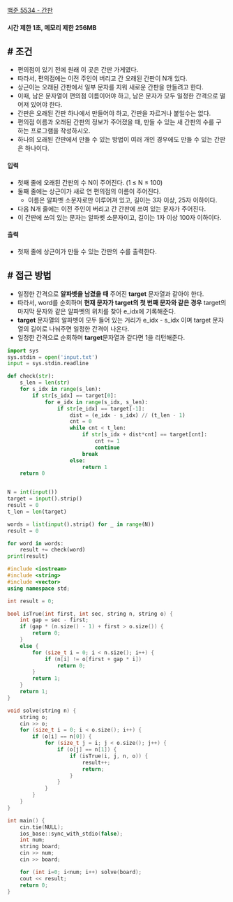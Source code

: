 
[백준 5534 - 간판](https://www.acmicpc.net/problem/5534)

#### **시간 제한 1초, 메모리 제한 256MB**

## **# 조건**

- 편의점이 있기 전에 원래 이 곳은 간판 가게였다. 
- 따라서, 편의점에는 이전 주인이 버리고 간 오래된 간판이 N개 있다. 
- 상근이는 오래된 간판에서 일부 문자를 지워 새로운 간판을 만들려고 한다. 
- 이때, 남은 문자열이 편의점 이름이어야 하고, 남은 문자가 모두 일정한 간격으로 떨어져 있어야 한다. 
- 간판은 오래된 간판 하나에서 만들어야 하고, 간판을 자르거나 붙일수는 없다.
- 편의점 이름과 오래된 간판의 정보가 주어졌을 때, 만들 수 있는 새 간판의 수를 구하는 프로그램을 작성하시오. 
- 하나의 오래된 간판에서 만들 수 있는 방법이 여러 개인 경우에도 만들 수 있는 간판은 하나이다.

#### **입력**
- 첫째 줄에 오래된 간판의 수 N이 주어진다. (1 ≤ N ≤ 100) 
- 둘째 줄에는 상근이가 새로 연 편의점의 이름이 주어진다. 
	- 이름은 알파벳 소문자로만 이루어져 있고, 길이는 3자 이상, 25자 이하이다. 
- 다음 N개 줄에는 이전 주인이 버리고 간 간판에 쓰여 있는 문자가 주어진다. 
- 이 간판에 쓰여 있는 문자는 알파벳 소문자이고, 길이는 1자 이상 100자 이하이다.

#### **출력**
- 첫재 줄에 상근이가 만들 수 있는 간판의 수를 출력한다.

## **# 접근 방법**

- 일정한 간격으로 **알파벳을 남겼을 때** 주어진 **target** 문자열과 같아야 한다.
- 따라서, word를 순회하며 **현재 문자가 target의 첫 번째 문자와 같은 경우** target의 마지막 문자와 같은 알파벳의 위치를 찾아 e_idx에 기록해준다.
- **target** 문자열의 알파벳이 모두 들어 있는 거리가 e_idx - s_idx 이며 target 문자열의 길이로 나눠주면 일정한 간격이 나온다.
- 일정한 간격으로 순회하며 **target**문자열과 같다면 1을 리턴해준다.

```python
import sys
sys.stdin = open('input.txt')
input = sys.stdin.readline

def check(str):
    s_len = len(str)
    for s_idx in range(s_len):
        if str[s_idx] == target[0]:
            for e_idx in range(s_idx, s_len):
                if str[e_idx] == target[-1]:
                    dist = (e_idx - s_idx) // (t_len - 1)
                    cnt = 0
                    while cnt < t_len:
                        if str[s_idx + dist*cnt] == target[cnt]:
                            cnt += 1
                            continue
                        break
                    else:
                        return 1
    return 0


N = int(input())
target = input().strip()
result = 0
t_len = len(target)

words = list(input().strip() for _ in range(N))
result = 0

for word in words:
    result += check(word)
print(result)
```

```cpp
#include <iostream>
#include <string>
#include <vector>
using namespace std;

int result = 0;

bool isTrue(int first, int sec, string n, string o) {
	int gap = sec - first;
	if (gap * (n.size() - 1) + first > o.size()) {
		return 0;
	}
	else {
		for (size_t i = 0; i < n.size(); i++) {
			if (n[i] != o[first + gap * i])
				return 0;
		}
		return 1;
	}
	return 1;
}

void solve(string n) {
	string o;
	cin >> o;
	for (size_t i = 0; i < o.size(); i++) {
		if (o[i] == n[0]) {
			for (size_t j = i; j < o.size(); j++) {
				if (o[j] == n[1]) {
					if (isTrue(i, j, n, o)) {
						result++;
						return;
					}
				}
			}
		}
	}
}

int main() {
	cin.tie(NULL);
	ios_base::sync_with_stdio(false);
	int num;
	string board;
	cin >> num;
	cin >> board;

	for (int i=0; i<num; i++) solve(board);
	cout << result;
	return 0;
}
```